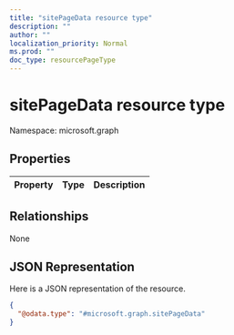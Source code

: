 ```yaml
---
title: "sitePageData resource type"
description: ""
author: ""
localization_priority: Normal
ms.prod: ""
doc_type: resourcePageType
---
```


# sitePageData resource type


Namespace: microsoft.graph



## Properties
|Property|Type|Description|
|:---|:---|:---|

## Relationships
None

## JSON Representation
Here is a JSON representation of the resource.
<!-- {
  "blockType": "resource",
  "@odata.type": "microsoft.graph.sitePageData"
}
-->
``` json
{
  "@odata.type": "#microsoft.graph.sitePageData"
}
```

